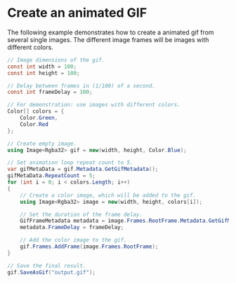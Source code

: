 # Create an animated GIF

The following example demonstrates how to create a animated gif from several single images.
The different image frames will be images with different colors.

```c#
// Image dimensions of the gif.
const int width = 100;
const int height = 100;

// Delay between frames in (1/100) of a second.
const int frameDelay = 100;

// For demonstration: use images with different colors.
Color[] colors = {
    Color.Green,
    Color.Red
};

// Create empty image.
using Image<Rgba32> gif = new(width, height, Color.Blue);

// Set animation loop repeat count to 5.
var gifMetaData = gif.Metadata.GetGifMetadata();
gifMetaData.RepeatCount = 5;
for (int i = 0; i < colors.Length; i++)
{
    // Create a color image, which will be added to the gif.
    using Image<Rgba32> image = new(width, height, colors[i]);

    // Set the duration of the frame delay.
    GifFrameMetadata metadata = image.Frames.RootFrame.Metadata.GetGifMetadata();
    metadata.FrameDelay = frameDelay;

    // Add the color image to the gif.
    gif.Frames.AddFrame(image.Frames.RootFrame);
}

// Save the final result.
gif.SaveAsGif("output.gif");
```